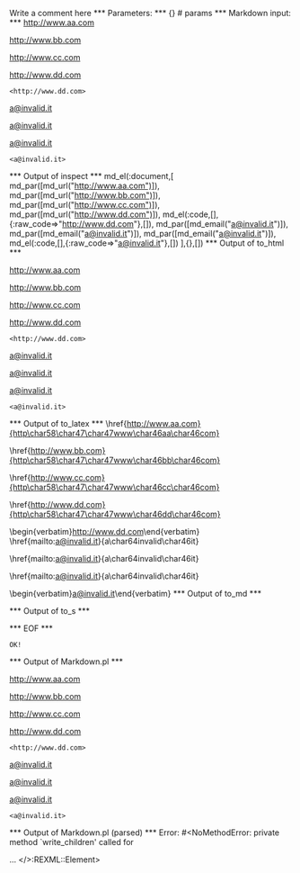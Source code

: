 Write a comment here
*** Parameters: ***
{} # params 
*** Markdown input: ***
<http://www.aa.com>

 <http://www.bb.com>

  <http://www.cc.com>

   <http://www.dd.com>

    <http://www.dd.com>

<a@invalid.it>

 <a@invalid.it>

   <a@invalid.it>

    <a@invalid.it>
*** Output of inspect ***
md_el(:document,[
	md_par([md_url("http://www.aa.com")]),
	md_par([md_url("http://www.bb.com")]),
	md_par([md_url("http://www.cc.com")]),
	md_par([md_url("http://www.dd.com")]),
	md_el(:code,[],{:raw_code=>"<http://www.dd.com>"},[]),
	md_par([md_email("a@invalid.it")]),
	md_par([md_email("a@invalid.it")]),
	md_par([md_email("a@invalid.it")]),
	md_el(:code,[],{:raw_code=>"<a@invalid.it>"},[])
],{},[])
*** Output of to_html ***
<p><a href='http://www.aa.com'>http://www.aa.com</a></p>

<p><a href='http://www.bb.com'>http://www.bb.com</a></p>

<p><a href='http://www.cc.com'>http://www.cc.com</a></p>

<p><a href='http://www.dd.com'>http://www.dd.com</a></p>

<pre><code>&lt;http://www.dd.com&gt;</code></pre>

<p><a href='mailto:a@invalid.it'>&#097;&#064;&#105;&#110;&#118;&#097;&#108;&#105;&#100;&#046;&#105;&#116;</a></p>

<p><a href='mailto:a@invalid.it'>&#097;&#064;&#105;&#110;&#118;&#097;&#108;&#105;&#100;&#046;&#105;&#116;</a></p>

<p><a href='mailto:a@invalid.it'>&#097;&#064;&#105;&#110;&#118;&#097;&#108;&#105;&#100;&#046;&#105;&#116;</a></p>

<pre><code>&lt;a@invalid.it&gt;</code></pre>
*** Output of to_latex ***
\href{http://www.aa.com}{http\char58\char47\char47www\char46aa\char46com}

\href{http://www.bb.com}{http\char58\char47\char47www\char46bb\char46com}

\href{http://www.cc.com}{http\char58\char47\char47www\char46cc\char46com}

\href{http://www.dd.com}{http\char58\char47\char47www\char46dd\char46com}

\begin{verbatim}<http://www.dd.com>\end{verbatim}
\href{mailto:a@invalid.it}{a\char64invalid\char46it}

\href{mailto:a@invalid.it}{a\char64invalid\char46it}

\href{mailto:a@invalid.it}{a\char64invalid\char46it}

\begin{verbatim}<a@invalid.it>\end{verbatim}
*** Output of to_md ***

*** Output of to_s ***

*** EOF ***



	OK!



*** Output of Markdown.pl ***
<p><a href="http://www.aa.com">http://www.aa.com</a></p>

<p><a href="http://www.bb.com">http://www.bb.com</a></p>

<p><a href="http://www.cc.com">http://www.cc.com</a></p>

<p><a href="http://www.dd.com">http://www.dd.com</a></p>

<pre><code>&lt;http://www.dd.com&gt;
</code></pre>

<p><a href="&#x6D;&#97;i&#108;&#116;&#111;:&#97;&#64;&#105;&#110;&#x76;&#x61;&#x6C;&#x69;&#x64;.&#x69;&#116;">&#97;&#64;&#105;&#110;&#x76;&#x61;&#x6C;&#x69;&#x64;.&#x69;&#116;</a></p>

<p><a href="&#x6D;&#x61;&#105;&#x6C;&#116;&#x6F;:&#97;&#64;&#105;&#110;&#x76;&#97;&#x6C;&#x69;&#100;&#46;&#x69;&#116;">&#97;&#64;&#105;&#110;&#x76;&#97;&#x6C;&#x69;&#100;&#46;&#x69;&#116;</a></p>

<p><a href="&#109;&#97;&#105;&#x6C;&#x74;&#111;:&#x61;&#64;&#105;&#x6E;&#x76;&#97;&#108;&#x69;&#100;&#x2E;&#x69;&#x74;">&#x61;&#64;&#105;&#x6E;&#x76;&#97;&#108;&#x69;&#100;&#x2E;&#x69;&#x74;</a></p>

<pre><code>&lt;a@invalid.it&gt;
</code></pre>

*** Output of Markdown.pl (parsed) ***
Error: #<NoMethodError: private method `write_children' called for <div> ... </>:REXML::Element>
